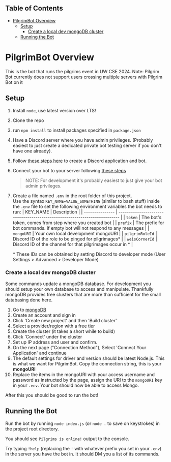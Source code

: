 ## Table of Contents
- [PilgrimBot Overview](#pilgrimbot-overview)
  - [Setup](#setup)
    - [Create a local dev mongoDB cluster](#create-a-local-dev-mongodb-cluster)
  - [Running the Bot](#running-the-bot)

# PilgrimBot Overview
This is the bot that runs the pilgrims event in UW CSE 2024.
Note: Pilgrim Bot currently does not support users crossing multiple servers with Pilgrim Bot on it

## Setup

1. Install `node`, use latest version over LTS!
2. Clone the repo
3. run `npm install` to install packages specified in `package.json`
4. Have a Discord server where you have admin privileges. (Probably easiest to just create 
   a dedicated private bot testing server if you don't have one already).
5. Follow [these steps here](https://discordjs.guide/preparations/setting-up-a-bot-application.html#creating-your-bot) 
   to create a Discord application and bot.
6. Connect your bot to your server following [these steps](
   https://discordjs.guide/preparations/adding-your-bot-to-servers.html#creating-and-using-your-invite-link)

   > NOTE: For development it's probably easiest to just give your bot admin privileges.
7. Create a file named `.env` in the root folder of this project.  
   Use the syntax `KEY_NAME=VALUE_SOMETHING` (similar to bash stuff) inside the `.env` file to set 
   the following environment variables the bot needs to run:
      | KEY_NAME        | Description                                                                |
      | --------------- | -------------------------------------------------------------------------- |
      | `token`         | The bot's token, comes from step where you created bot                     |
      | `prefix`        | The prefix for bot commands. If empty bot will not respond to any messages |
      | `mongoURI`      | Your own local development mongoURI                                        |
      | `pilgrimRoleId` | Discord ID of the role to be pinged for pilgrimages\*                      |
      | `weisCornerId`  | Discord ID of the channel for that pilgrimages occur in \*                 |
      
      \* These IDs can be obtained by setting Discord to developer mode (User Settings > 
      Advanced > Developer Mode)

### Create a local dev mongoDB cluster

Some commands update a mongoDB database. For development you should setup your own database
to access and manipulate. Thankfully mongoDB provides free clusters that are more than
sufficient for the small databasing done here.

1. Go to [mongoDB](https://www.mongodb.com/cloud/atlas)
2. Create an account and sign in
3. Click 'Create new project' and then 'Build cluster'
4. Select a provider/region with a free tier
5. Create the cluster (it takes a short while to build)
6. Click 'Connect' under the cluster
7. Set up IP address and user and confirm.
8. On the next page ("Connection Method"), Select 'Connect Your Application' and continue
9. The default settings for driver and version should be latest Node.js. This is what we want
   for PilgrimBot. Copy the connection string, this is your **mongoURI**
10. Replace the items in the mongoURI with your access username and password as instructed by
    the page, assign the URI to the `mongoURI` key in your `.env`. Your bot should now be able to
    access Mongo.

After this you should be good to run the bot!

## Running the Bot

Run the bot by running `node index.js` (or `node .` to save on keystrokes) in the project root directory.

You should see `Pilgrims is online!` output to the console. 

Try typing `!help` (replacing the `!` with whatever prefix you set in your `.env`) in the server you have
the bot in. It should DM you a list of its commands.
